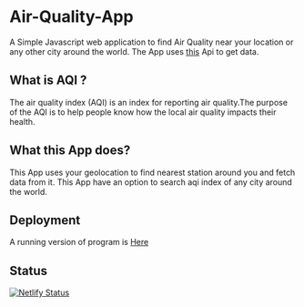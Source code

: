 # Air-Quality-App
A Simple Javascript web application to find Air Quality near your location or any other city around the world. The App uses [this](https://aqicn.org/api/) Api to get data.

## What is AQI ?
The air quality index (AQI) is an index for reporting air quality.The purpose of the AQI is to help people know how the local air quality impacts their health. 

## What this App does?
This App uses your geolocation to find nearest station around you and fetch data from it.
This App have an option to search aqi index of any city around the world.

## Deployment
A running version of program is [Here](https://find-aqi.netlify.app/)

## Status
[![Netlify Status](https://api.netlify.com/api/v1/badges/4b536f8f-9234-4c82-8aba-880bb157af2a/deploy-status)](https://app.netlify.com/sites/find-aqi/deploys)
